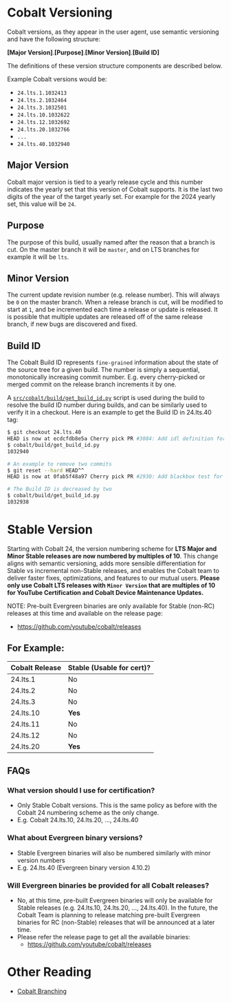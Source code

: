 # Cobalt Versioning

Cobalt versions, as they appear in the user agent, use semantic versioning and have the following structure:

**[Major Version]**.**[Purpose]**.**[Minor Version]**.**[Build ID]**

The definitions of these version structure components are described below.

Example Cobalt versions would be:

  * `24.lts.1.1032413`
  * `24.lts.2.1032464`
  * `24.lts.3.1032501`
  * `24.lts.10.1032622`
  * `24.lts.12.1032692`
  * `24.lts.20.1032766`
  * `...`
  * `24.lts.40.1032940`

## Major Version

Cobalt major version is tied to a yearly release cycle and this number indicates
the yearly set that this version of Cobalt supports.  It is the last
two digits of the year of the target yearly set.  For example for the 2024
yearly set, this value will be `24`.

## Purpose

The purpose of this build, usually named after the reason that a branch is cut.
On the master branch it will be `master`, and on LTS branches for example it
will be `lts`.

## Minor Version

The current update revision number (e.g. release number). This will always be `0` on the master branch.  When a release
branch is cut, will be modified to start at `1`, and be incremented each time a
release or update is released.  It is possible that multiple updates are
released off of the same release branch, if new bugs are discovered and fixed.

## Build ID

The Cobalt Build ID represents `fine-grained` information about the state of the source tree for a given build. The number is simply a sequential, monotonically increasing commit number. E.g. every cherry-picked or merged commit on the release branch increments it by one.

A [`src/cobalt/build/get_build_id.py`](../build/get_build_id.py) script is used during the build to resolve the build ID number during builds, and can be similarly used to verify it in a checkout. Here is an example to get the Build ID in 24.lts.40 tag:
```sh
$ git checkout 24.lts.40
HEAD is now at ecdcfdb8e5a Cherry pick PR #3084: Add idl definition for PersistentSettingLogtraceEnable getter and setter (#3091)
$ cobalt/build/get_build_id.py
1032940

# An example to remove two commits
$ git reset --hard HEAD^^
HEAD is now at 0fab5f48a97 Cherry pick PR #2930: Add blackbox test for logTrace and watchdog violations APIs. (#3059)

# The Build ID is decreased by two
$ cobalt/build/get_build_id.py
1032938
```

# Stable Version

Starting with Cobalt 24, the version numbering scheme for **LTS Major and Minor
Stable releases are now numbered by multiples of 10**. This change aligns with
semantic versioning, adds more sensible differentiation for Stable vs
incremental non-Stable releases, and enables the Cobalt team to deliver faster
fixes, optimizations, and features to our mutual users. **Please only use
Cobalt LTS releases with `Minor Version` that are multiples of 10 for YouTube
Certification and Cobalt Device Maintenance Updates.**

NOTE: Pre-built Evergreen binaries are only available for Stable (non-RC)
releases at this time and available on the release page:
  * https://github.com/youtube/cobalt/releases

## For Example:

|Cobalt Release | Stable (Usable for cert)?|
|----------|--------|
|24.lts.1  | No     |
|24.lts.2  | No     |
|24.lts.3  | No     |
|24.lts.10 | **Yes**|
|24.lts.11 | No     |
|24.lts.12 | No     |
|24.lts.20 | **Yes**|

## FAQs

### What version should I use for certification?

  * Only Stable Cobalt versions. This is the same policy as before with the
    Cobalt 24 numbering scheme as the only change.
  * E.g. Cobalt 24.lts.10, 24.lts.20, ..., 24.lts.40

### What about Evergreen binary versions?

  * Stable Evergreen binaries will also be numbered similarly with minor version numbers
  * E.g. 24.lts.40 (Evergreen binary version 4.10.2)

### Will Evergreen binaries be provided for all Cobalt releases?

  * No, at this time, pre-built Evergreen binaries will only be available for
    Stable releases (e.g. 24.lts.10, 24.lts.20, …, 24.lts.40). In the future,
    the Cobalt Team is planning to release matching pre-built Evergreen binaries
    for RC (non-Stable) releases that will be announced at a later time.
  * Please refer the release page to get all the available binaries:
    - https://github.com/youtube/cobalt/releases

# Other Reading

  * [Cobalt Branching](branching.md)
